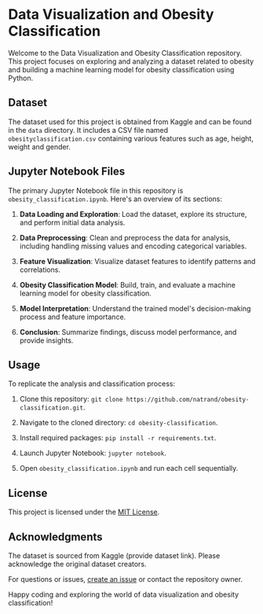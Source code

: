 # Data Visualization and Obesity Classification

Welcome to the Data Visualization and Obesity Classification repository. This project focuses on exploring and analyzing a dataset related to obesity and building a machine learning model for obesity classification using Python.

## Dataset

The dataset used for this project is obtained from Kaggle and can be found in the `data` directory. It includes a CSV file named `obesityclassification.csv` containing various features such as age, height, weight and gender.

## Jupyter Notebook Files

The primary Jupyter Notebook file in this repository is `obesity_classification.ipynb`. Here's an overview of its sections:

1. **Data Loading and Exploration**: Load the dataset, explore its structure, and perform initial data analysis.

2. **Data Preprocessing**: Clean and preprocess the data for analysis, including handling missing values and encoding categorical variables.

3. **Feature Visualization**: Visualize dataset features to identify patterns and correlations.

4. **Obesity Classification Model**: Build, train, and evaluate a machine learning model for obesity classification.

5. **Model Interpretation**: Understand the trained model's decision-making process and feature importance.

6. **Conclusion**: Summarize findings, discuss model performance, and provide insights.

## Usage

To replicate the analysis and classification process:

1. Clone this repository: `git clone https://github.com/natrand/obesity-classification.git`.

2. Navigate to the cloned directory: `cd obesity-classification`.

3. Install required packages: `pip install -r requirements.txt`.

4. Launch Jupyter Notebook: `jupyter notebook`.

5. Open `obesity_classification.ipynb` and run each cell sequentially.

## License

This project is licensed under the [MIT License](LICENSE).

## Acknowledgments

The dataset is sourced from Kaggle (provide dataset link). Please acknowledge the original dataset creators.

For questions or issues, [create an issue](https://github.com/your-username/data-visualisation/issues) or contact the repository owner.

Happy coding and exploring the world of data visualization and obesity classification!
